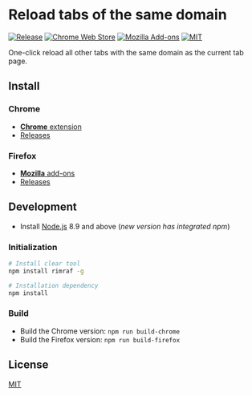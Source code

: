 # Reload tabs of the same domain

[![Release](https://img.shields.io/github/v/release/LightAPIs/reload-tabs-of-the-same-domain.svg?color=orange)](https://github.com/LightAPIs/reload-tabs-of-the-same-domain/releases/latest) [![Chrome Web Store](https://img.shields.io/chrome-web-store/v/bfklflklamddmbkhgbfgpponafcaijoa?maxAge=86400)](https://chrome.google.com/webstore/detail/bfklflklamddmbkhgbfgpponafcaijoa) [![Mozilla Add-ons](https://img.shields.io/amo/v/reload-tabs-of-the-same-domain)](https://addons.mozilla.org/zh-CN/firefox/addon/reload-tabs-of-the-same-domain/) [![MIT](https://img.shields.io/badge/license-MIT-green)](/LICENSE)

One-click reload all other tabs with the same domain as the current tab page.

## Install

### Chrome

- [**Chrome** extension](https://chrome.google.com/webstore/detail/bfklflklamddmbkhgbfgpponafcaijoa)
- [Releases](https://github.com/LightAPIs/reload-tabs-of-the-same-domain/releases/latest)

### Firefox

- [**Mozilla** add-ons](https://addons.mozilla.org/zh-CN/firefox/addon/reload-tabs-of-the-same-domain/)
- [Releases](https://github.com/LightAPIs/reload-tabs-of-the-same-domain/releases/latest)

## Development

- Install [Node.js](https://nodejs.org/) 8.9 and above (_new version has integrated npm_)

### Initialization

```bash
# Install clear tool
npm install rimraf -g

# Installation dependency
npm install
```

### Build

- Build the Chrome version: `npm run build-chrome`
- Build the Firefox version: `npm run build-firefox`

## License

[MIT](/LICENSE)
